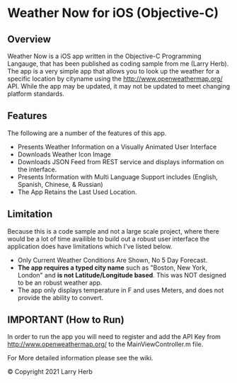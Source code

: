 # Weather Now for iOS (Objective-C)

## Overview
Weather Now is a iOS app written in the Objective-C Programming Langauge, that has been published as coding sample from me (Larry Herb). The app is a very simple app that allows you to look up the weather for a specific location by cityname using the http://www.openweathermap.org/ API. While the app may be updated, it may not be updated to meet changing platform standards.

## Features
The following are a number of the features of this app.
* Presents Weather Information on a Visually Animated User Interface
* Downloads Weather Icon Image
* Downloads JSON Feed from REST service and displays information on the interface.
* Presents Information with Multi Language Support includes (English, Spanish, Chinese, & Russian) 
* The App Retains the Last Used Location.

## Limitation
Because this is a code sample and not a large scale project, where there would be a lot of time availible to build out a robust user interface the application does have limitations which I've listed below.
* Only Current Weather Conditions Are Shown, No 5 Day Forecast.
* **The app requires a typed city name** such as "Boston, New York, London" and **is not Latitude/Longitude based**. This was NOT designed to be an robust weather app.
* The app only displays temperature in F and uses Meters, and does not provide the ability to convert.

## IMPORTANT (How to Run)
In order to run the app you will need to register and add the API Key from http://www.openweathermap.org/ to the MainViewController.m file.

For More detailed information please see the wiki.

© Copyright 2021 Larry Herb
